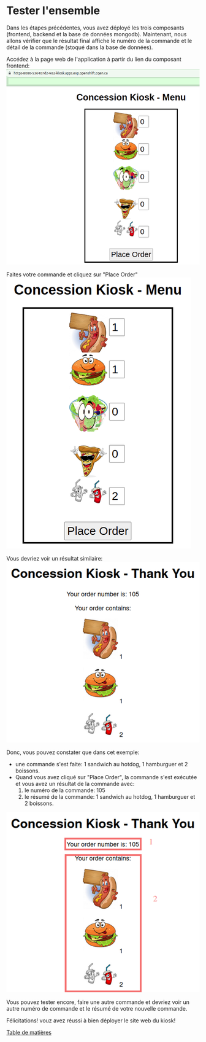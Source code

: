 # Tester l'ensemble

Dans les étapes précédentes, vous avez déployé les trois composants (frontend, backend et la base de données mongodb). Maintenant, nous allons vérifier que le résultat final affiche le numéro de la commande et le détail de la commande (stoqué dans la base de données).

Accédez à la page web de l'application à partir du lien du composant  frontend:
![kiosk-ui-home](images/kiosk-ui-home.png)

Faites votre commande et cliquez sur "Place Order"
![kiosk-ui-placez-commande](images/kiosk-ui-place-order.png)

Vous devriez voir un résultat similaire:
![kiosk-ui-resultat-commande](images/kiosk-ui-result-order-db.png)

Donc, vous pouvez constater que dans cet exemple:
- une commande s'est faite: 1 sandwich au hotdog, 1 hamburguer et 2 boissons.
- Quand vous avez cliqué sur "Place Order", la commande s'est exécutée et vous avez un résultat de la commande avec:
  1. le numéro de la commande: 105
  2. le résumé de la commande: 1 sandwich au hotdog, 1 hamburguer et 2 boissons.

![kiosk-ui-resultat-commande-soulignee](images/kiosk-ui-result-order-db-order-number.png)

Vous pouvez tester encore, faire une autre commande et devriez voir un autre numéro de commande et le résumé de votre nouvelle commande.

Félicitations! vouz avez réussi à bien déployer le site web du kiosk!

[Table de matières](README.md)